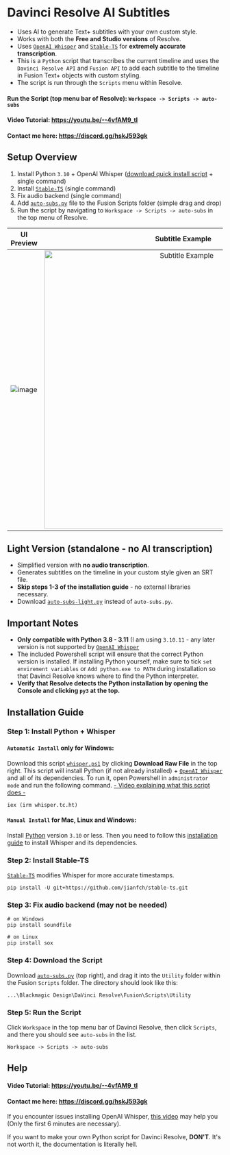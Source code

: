 # Davinci Resolve AI Subtitles
- Uses AI to generate Text+ subtitles with your own custom style.
- Works with both the **Free and Studio versions** of Resolve.
- Uses [`OpenAI Whisper`](https://openai.com/research/whisper) and [`Stable-TS`](https://github.com/jianfch/stable-ts) for **extremely accurate transcription**.
- This is a `Python` script that transcribes the current timeline and uses the `Davinci Resolve API` and `Fusion API` to add each subtitle to the timeline in Fusion Text+ objects with custom styling.
- The script is run through the `Scripts` menu within Resolve.

#### Run the Script (top menu bar of Resolve): `Workspace -> Scripts -> auto-subs`
#### Video Tutorial: https://youtu.be/--4vfAM9_tI
#### Contact me here: https://discord.gg/hskJ593gk

## Setup Overview
1. Install Python `3.10` + OpenAI Whisper ([download quick install script](https://github.com/tmoroney/auto-subs/blob/main/whisper.ps1) + single command)
2. Install [`Stable-TS`](https://github.com/jianfch/stable-ts) (single command)
3. Fix audio backend (single command)
4. Add [`auto-subs.py`](https://github.com/tmoroney/auto-subs/blob/main/auto-subs.py) file to the Fusion Scripts folder (simple drag and drop)
5. Run the script by navigating to `Workspace -> Scripts -> auto-subs` in the top menu of Resolve.

UI Preview             |  Subtitle Example
:-------------------------:|:-------------------------:
![image](https://github.com/tmoroney/auto-subs/assets/72154813/60d85a23-ac79-4756-ad8b-83d455a59e81) |  <img alt="Subtitle Example" src="https://github.com/tmoroney/auto-subs/assets/72154813/28553dc3-bd4f-4866-9083-1df5cd21aeaf" width="650">

## Light Version (standalone - no AI transcription)
- Simplified version with **no audio transcription**.
- Generates subtitles on the timeline in your custom style given an SRT file.
- **Skip steps 1-3 of the installation guide** - no external libraries necessary.
- Download [`auto-subs-light.py`](https://github.com/tmoroney/auto-subs/blob/main/auto-subs-light.py) instead of `auto-subs.py`.

## Important Notes
- **Only compatible with Python 3.8 - 3.11** (I am using `3.10.11` - any later version is not supported by [`OpenAI Whisper`](https://github.com/openai/whisper)
- The included Powershell script will ensure that the correct Python version is installed. If installing Python yourself, make sure to tick `set envirement variables` or `Add python.exe to PATH` during installation so that Davinci Resolve knows where to find the Python interpreter.
- **Verify that Resolve detects the Python installation by opening the Console and clicking `py3` at the top.**

## Installation Guide

### Step 1: Install Python + Whisper
#### `Automatic Install` only for Windows:
Download this script [`whisper.ps1`](https://github.com/tmoroney/auto-subs/blob/main/whisper.ps1) by clicking **Download Raw File** in the top right. This script will install Python (if not already installed) + [`OpenAI Whisper`](https://github.com/openai/whisper) and all of its dependencies. To run it, open Powershell in `administrator mode` and run the following command. [- Video explaining what this script does -](https://youtu.be/R5pZPpIIUzA)

    iex (irm whisper.tc.ht)

#### `Manual Install` for Mac, Linux and Windows:
Install [Python](https://www.python.org/downloads/release/python-31011/) version `3.10` or less. Then you need to follow this [installation guide](https://github.com/openai/whisper/tree/main#readme) to install Whisper and its dependencies.

### Step 2: Install Stable-TS
[`Stable-TS`](https://github.com/jianfch/stable-ts) modifies Whisper for more accurate timestamps.

    pip install -U git+https://github.com/jianfch/stable-ts.git

### Step 3: Fix audio backend (may not be needed)
    
    # on Windows
    pip install soundfile 
    
    # on Linux
    pip install sox
    
### Step 4: Download the Script
Download [`auto-subs.py`](https://github.com/tmoroney/auto-subs/blob/main/auto-subs.py) (top right), and drag it into the `Utility` folder within the Fusion `Scripts` folder. The directory should look like this:
  
    ...\Blackmagic Design\DaVinci Resolve\Fusion\Scripts\Utility

### Step 5: Run the Script
Click `Workspace` in the top menu bar of Davinci Resolve, then click `Scripts`, and there you should see `auto-subs` in the list.
    
    Workspace -> Scripts -> auto-subs

## Help
#### Video Tutorial: https://youtu.be/--4vfAM9_tI
#### Contact me here: https://discord.gg/hskJ593gk
If you encounter issues installing OpenAI Whisper, [this video](https://youtu.be/ABFqbY_rmEk) may help you (Only the first 6 minutes are necessary).

If you want to make your own Python script for Davinci Resolve, **DON'T**. It's not worth it, the documentation is literally hell.
